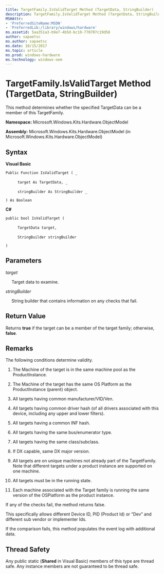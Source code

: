```yaml
---
title: TargetFamily.IsValidTarget Method (TargetData, StringBuilder)
description: TargetFamily.IsValidTarget Method (TargetData, StringBuilder)
MSHAttr:
- 'PreferredSiteName:MSDN'
- 'PreferredLib:/library/windows/hardware'
ms.assetid: 5aa351a3-b9e7-4b5d-bc10-778707c19d58
author: sapaetsc
ms.author: sapaetsc
ms.date: 10/15/2017
ms.topic: article
ms.prod: windows-hardware
ms.technology: windows-oem
---
```


# TargetFamily.IsValidTarget Method (TargetData, StringBuilder)


This method determines whether the specified TargetData can be a member of this TargetFamily.

**Namespace:** Microsoft.Windows.Kits.Hardware.ObjectModel

**Assembly:** Microsoft.Windows.Kits.Hardware.ObjectModel (in Microsoft.Windows.Kits.Hardware.ObjectModel)

## <span id="Syntax"></span><span id="syntax"></span><span id="SYNTAX"></span>Syntax


**Visual Basic**

`Public Function IsValidTarget ( _`

          `target As TargetData, _`

          `stringBuilder As StringBuilder _`

`) As Boolean`

**C#**

`public bool IsValidTarget (`

          `TargetData target,`

          `StringBuilder stringBuilder`

`)`

## <span id="Parameters"></span><span id="parameters"></span><span id="PARAMETERS"></span>Parameters


*target*

     Target data to examine.

*stringBuilder*

     String builder that contains information on any checks that fail.

## <span id="Return_Value"></span><span id="return_value"></span><span id="RETURN_VALUE"></span>Return Value


Returns **true** if the target can be a member of the target family; otherwise, **false**.

## <span id="Remarks"></span><span id="remarks"></span><span id="REMARKS"></span>Remarks


The following conditions determine validity.

1.  The Machine of the target is in the same machine pool as the ProductInstance.

2.  The Machine of the target has the same OS Platform as the ProductInstance (parent) object.

3.  All targets having common manufacturer/VID/Ven.

4.  All targets having common driver hash (of all drivers associated with this device, including any upper and lower filters).

5.  All targets having a common INF hash.

6.  All targets having the same bus/enumerator type.

7.  All targets having the same class/subclass.

8.  If DX capable, same DX major version.

9.  All targets are on unique machines not already part of the TargetFamily. Note that different targets under a product instance are supported on one machine.

10. All targets must be in the running state.

11. Each machine associated with the Target family is running the same version of the OSPlatform as the product instance.

If any of the checks fail, the method returns false.

This specifically allows different Device ID, PID (Product Id) or “Dev” and different sub vendor or implementer Ids.

If the comparison fails, this method populates the event log with additional data.

## <span id="Thread_Safety"></span><span id="thread_safety"></span><span id="THREAD_SAFETY"></span>Thread Safety


Any public static (**Shared** in Visual Basic) members of this type are thread safe. Any instance members are not guaranteed to be thread safe.

 

 






